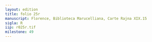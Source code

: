 ```yaml
---
layout: edition
title: folio 25r
manuscript: Florence, Biblioteca Marucelliana, Carte Rajna XIX.15
sigla: R
iip: r025r.tif
milestone: 49
---
```

